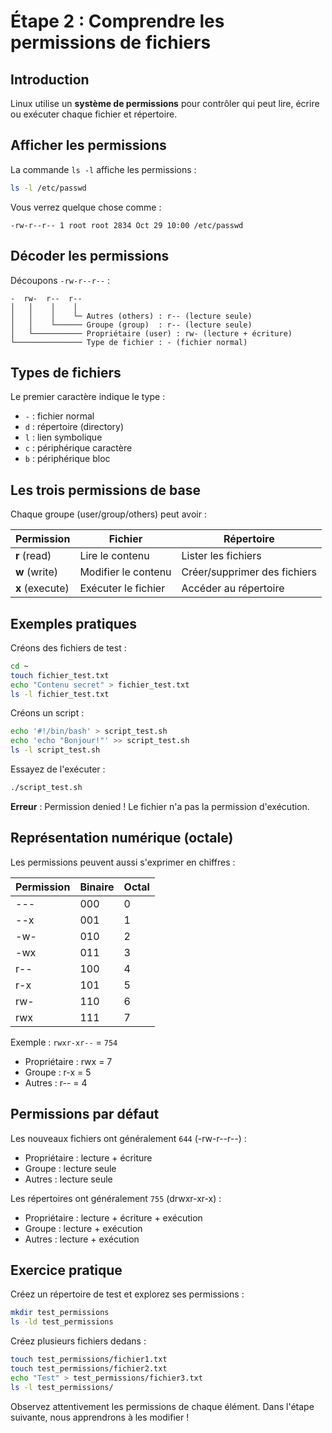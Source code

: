# Étape 2 : Comprendre les permissions de fichiers

## Introduction

Linux utilise un **système de permissions** pour contrôler qui peut lire, écrire ou exécuter chaque fichier et répertoire.

## Afficher les permissions

La commande `ls -l` affiche les permissions :

```bash
ls -l /etc/passwd
```

Vous verrez quelque chose comme :
```
-rw-r--r-- 1 root root 2834 Oct 29 10:00 /etc/passwd
```

## Décoder les permissions

Découpons `-rw-r--r--` :

```
-  rw-  r--  r--
│   │    │    │
│   │    │    └─ Autres (others) : r-- (lecture seule)
│   │    └────── Groupe (group)  : r-- (lecture seule)
│   └─────────── Propriétaire (user) : rw- (lecture + écriture)
└─────────────── Type de fichier : - (fichier normal)
```

## Types de fichiers

Le premier caractère indique le type :
- `-` : fichier normal
- `d` : répertoire (directory)
- `l` : lien symbolique
- `c` : périphérique caractère
- `b` : périphérique bloc

## Les trois permissions de base

Chaque groupe (user/group/others) peut avoir :

| Permission | Fichier | Répertoire |
|------------|---------|------------|
| **r** (read) | Lire le contenu | Lister les fichiers |
| **w** (write) | Modifier le contenu | Créer/supprimer des fichiers |
| **x** (execute) | Exécuter le fichier | Accéder au répertoire |

## Exemples pratiques

Créons des fichiers de test :

```bash
cd ~
touch fichier_test.txt
echo "Contenu secret" > fichier_test.txt
ls -l fichier_test.txt
```

Créons un script :

```bash
echo '#!/bin/bash' > script_test.sh
echo 'echo "Bonjour!"' >> script_test.sh
ls -l script_test.sh
```

Essayez de l'exécuter :

```bash
./script_test.sh
```

**Erreur** : Permission denied ! Le fichier n'a pas la permission d'exécution.

## Représentation numérique (octale)

Les permissions peuvent aussi s'exprimer en chiffres :

| Permission | Binaire | Octal |
|------------|---------|-------|
| --- | 000 | 0 |
| --x | 001 | 1 |
| -w- | 010 | 2 |
| -wx | 011 | 3 |
| r-- | 100 | 4 |
| r-x | 101 | 5 |
| rw- | 110 | 6 |
| rwx | 111 | 7 |

Exemple : `rwxr-xr--` = `754`
- Propriétaire : rwx = 7
- Groupe : r-x = 5
- Autres : r-- = 4

## Permissions par défaut

Les nouveaux fichiers ont généralement `644` (-rw-r--r--) :
- Propriétaire : lecture + écriture
- Groupe : lecture seule
- Autres : lecture seule

Les répertoires ont généralement `755` (drwxr-xr-x) :
- Propriétaire : lecture + écriture + exécution
- Groupe : lecture + exécution
- Autres : lecture + exécution

## Exercice pratique

Créez un répertoire de test et explorez ses permissions :

```bash
mkdir test_permissions
ls -ld test_permissions
```

Créez plusieurs fichiers dedans :

```bash
touch test_permissions/fichier1.txt
touch test_permissions/fichier2.txt
echo "Test" > test_permissions/fichier3.txt
ls -l test_permissions/
```

Observez attentivement les permissions de chaque élément. Dans l'étape suivante, nous apprendrons à les modifier !
